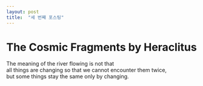 ```yaml
---
layout: post
title:  "세 번째 포스팅"
---
```


<link rel="stylesheet" type="text/css" href="../assets/css/custom.css">

# The Cosmic Fragments by Heraclitus

The meaning of the river flowing is not that    
all things are changing so that we cannot encounter them twice,    
but some things stay the same only by changing.    
